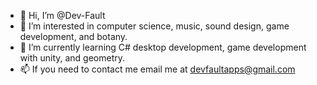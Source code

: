 - 👋 Hi, I’m @Dev-Fault
- 👀 I’m interested in computer science, music, sound design, game development, and botany.
- 🌱 I’m currently learning C# desktop development, game development with unity, and geometry.
- 📫 If you need to contact me email me at devfaultapps@gmail.com

<!---
Dev-Fault/Dev-Fault is a ✨ special ✨ repository because its `README.md` (this file) appears on your GitHub profile.
You can click the Preview link to take a look at your changes.
--->
